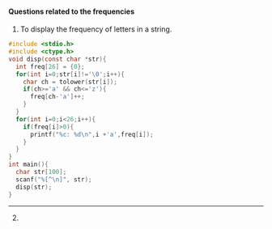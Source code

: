 #### Questions related to the frequencies

1. To display the frequency of letters in a string.

```c
#include <stdio.h>
#include <ctype.h>
void disp(const char *str){
  int freq[26] = {0};
  for(int i=0;str[i]!='\0';i++){
    char ch = tolower(str[i]);
    if(ch>='a' && ch<='z'){
      freq[ch-'a']++;
    }
  }
  for(int i=0;i<26;i++){
    if(freq[i]>0){
      printf("%c: %d\n",i +'a',freq[i]);
    }
  }
}
int main(){
  char str[100];
  scanf("%[^\n]", str);
  disp(str);
}
```
---
2. 
